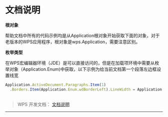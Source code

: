 # 文档说明

**根对象**

帮助文档中所有的代码示例均是从Application根对象开始获取下面的对象，对于老版本的WPS应用程序，根对象是wps.Application，需要注意区别。

**枚举类型**

在WPS宏编辑器环境（JDE）是可以直接访问的，但是在加载项环境中需要从枚举对象（Application.Enum)中获取，以下示例为给当前文档第一个段落左边框设置线宽

``` JavaScript
Application.ActiveDocument.Paragraphs.Item(1)
  .Borders.Item(Application.Enum.wdBorderLeft).LineWidth = Application.Enum.wdLineWidth025pt
 
```

> WPS 开发文档： [文档说明](https://qn.cache.wpscdn.cn/encs/doc/office_v19/topics/%E6%96%87%E6%A1%A3%E8%AF%B4%E6%98%8E.html)

------------------------------------------------------------------------
